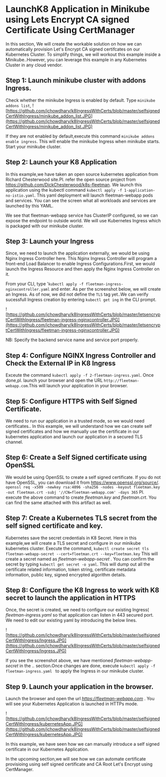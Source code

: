 # LaunchK8 Application in Minikube using Lets Encrypt CA signed Certificate Using CertManager 
In this section, We will create the workable solution on how we can automatically provision Let's Encrypt CA signed certifcates on our Kubernetes Cluster. To simplify things, we will workout this example inside a Minikube..However, you can leverage this example in any Kubernetes Cluster in any cloud vendor.

## Step 1: Launch minikube cluster with addons Ingress.
Check whether the minikube Ingress is enabled by default. Type `minikube addons list`, 
![https://github.com/jchowdhary/k8IngressWithCerts/blob/master/selfsignedCertWithIngress/minikube_addon_list.JPG](https://github.com/jchowdhary/k8IngressWithCerts/blob/master/selfsignedCertWithIngress/minikube_addon_list.JPG)

If they are not enabled by default,execute this command `minikube addons enable ingress`. This will enable the minikube Ingress when minikube starts.
Start your minikube cluster.

## Step 2: Launch your K8 Application
In this example,we have taken an open source kubernetes application from Richard Chesterwood site.Pl. refer the open source project from https://github.com/DickChesterwood/k8s-fleetman. We launch this application using the kubectl command `kubectl apply -f 1-application-no-istio.yaml`. This yaml deployment will launch fleetman-webapp pods and services.
You can see the screen what all workloads and services are launched by this YAML.

We see that fleetman-webapp service has ClusterIP configured, so we can expose the endpoint to outside world. We will use Kubernetes Ingress which is packaged with our minikube cluster.

## Step 3: Launch your Ingress
Since, we need to launch the application externally, we would be using Nginx Ingress Controller here. This Nginx Ingress Controller will program a front-end Load Balancer to enable Ingress Configurations.First, we would launch the Ingress Resource and then apply the Nginx Ingress Controller on it.

From your CLI, type '`kubectl apply -f fleetman-ingress-nginxcontroller.yaml` and enter. As per the screenshot below, we will create an Ingress. As of now, we did not define the `TLS` tag yet..We can verify sucessfull Ingress creation by entering `kubectl get ing` in the CLI prompt.

![https://github.com/jchowdhary/k8IngressWithCerts/blob/master/letsencryptCertWithIngress/fleetman-ingress-nginxcontroller.JPG](https://github.com/jchowdhary/k8IngressWithCerts/blob/master/letsencryptCertWithIngress/fleetman-ingress-nginxcontroller.JPG)

NB: Specify the backend service name and service  port properly.

## Step 4: Configure NGINX Ingress Controller and Check the External IP in K8 Ingress
Exceute the command `kubectl apply -f 2-fleetman-ingress.yaml`. Once done,pl. launch your browser and open the URL `http://fleetman-webapp.com`.This will launch your application in your browser.

## Step 5: Configure HTTPS with Self Signed Certificate.
We need to run our application in a trusted mode, so we would need certificates.. In this example, we will understand how we can create self signed certificates and how we manually use the certificate in our kubernetes application and launch our application in a secured TLS channel.

## Step 6: Create a Self Signed certificate using OpenSSL
We would be using OpenSSL to create a self signed certificate. If you do not have OpenSSL, you can download it from https://www.openssl.org/source/.
`openssl req -x509 -newkey rsa:4096 -sha256 -nodes -keyout fleetman.key -out fleetman.crt -subj '//CN=fleetman-webapp.com' -days 365`
Pl. execute the above command to create <i>fleetman.key</i> and <i>fleetman.crt</i>. You can find the same attached with this artifact as well.

## Step 7: Create a Kubernetes TLS secret from the self signed certificate and key.
Kubernetes save the secret credentials in K8 Secret. Here in this example,we will create a TLS secret and configure in our minikube kubernetes cluster.
Execute the command, `kubectl create secret tls fleetman-webapp-secret --cert=fleetman.crt --key=fleetman.key`
This will create a secret named as <i> fleetman-webapp-secret </i>. You can confirm the secret by typing `kubectl get secret -o yaml`. This will dump out all the certificate related information, token string, certificate metadata information, public key, signed encrypted algorithm details.

## Step 8: Configure the K8 Ingress to work with K8 secret to launch the application in HTTPS
Once, the secret is created, we need to configure our existing Ingress(<i> fleetman-ingress.yaml </i> so that application can listen in 443 secured port.
We need to edit our existing yaml by introducing the below lines.

![https://github.com/jchowdhary/k8IngressWithCerts/blob/master/selfsignedCertWithIngress/Ingress.JPG](https://github.com/jchowdhary/k8IngressWithCerts/blob/master/selfsignedCertWithIngress/Ingress.JPG)

If you see the screenshot above, we have mentioned <i> fleetman-webapp-secret </i> in the <i> <tls>..</i> section.Once changes are done, execute
`kubectl apply -f fleetman-ingress.yaml ` to apply the Ingress in our minikube cluster.
  
## Step 9. Launch your application in the browser.
Launch the browser and open the url <i> https://fleetman-webapp.com </i>. You will see your Kubernetes Application is launched in HTTPs mode.

![https://github.com/jchowdhary/k8IngressWithCerts/blob/master/selfsignedCertWithIngress/kubernetesApp.JPG](https://github.com/jchowdhary/k8IngressWithCerts/blob/master/selfsignedCertWithIngress/kubernetesApp.JPG)

In this example, we have seen how we can manually introduce a self signed certificate in our Kubernetes Application.

In the upcoming section,we will see how we can automate certificate provisioing using self signed certificate and CA Root Let's Encrypt using CertManager.

